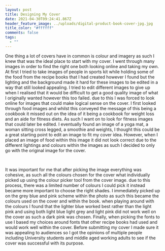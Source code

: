 ```yaml
---
layout: post
title: Designing My Cover
date: 2021-04-30T09:24:41.867Z
header_feature_image: ../uploads/digital-product-book-cover-jpg.jpg
title_color: "#ffffff"
comments: false
tags:
  - ""
---
```

<!--StartFragment-->

One thing a lot of covers have in common is colour and imagery as such I knew that was the ideal place to start with my cover. I went through many images in order to find the right one both looking online and taking my own. At first I tried to take images of people in sports kit while holding some of the food from the recipe books that I had created however I found but the lighting and the background made it hard for these images to be edited in a way that still looked appealing. I tried to edit different images to give up when I realised that it would be difficult to get a good quality image of what I originally wanted however this too failed. due to this I was forced to look online for images that could make logical sense on the cover. I first looked through food images and whilst this conveyed the message of this being a cookbook it missed out on the idea of it being a cookbook for weight loss and an aide for fitness diets. As such I want on to look for fitness images that could later be edited. I eventually found an image of a yoga mat, a woman sitting cross legged, a smoothie and weights, I thought this could be a great starting point to edit an image to fit my cover idea. However, when I placed an image of food within this image it did not look correct due to the different lightings and colours within the images as such I decided to only go with the original image for the cover.

 

It was important for me that after picking the image everything was cohesive, as such all the colours chosen for the cover what individually picked up using the colour picker tool from the cover image. due to this process, there was a limited number of colours I could pick it instead became more important to choose the right shades. I immediately picked up on the grey blue and pink scheme within the photo as such this became the colours used on the cover and within the book. when playing around with the colours I found that the lighter blue worked best rather than the light pink and using both light blue light grey and light pink did not work well on the cover as such a dark pink was chosen. Finally, when picking the fonts to use I based my choices around fonts that other recipe books had used and would work well within the cover. Before submitting my cover I made sure it was appealing to audiences so I got the opinions of multiple people including University students and middle aged working adults to see if the cover was successful with its purpose.

<!--EndFragment-->